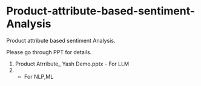 # Product-attribute-based-sentiment-Analysis
Product attribute based sentiment Analysis.

Please go through PPT for details.
1. Product Atrribute_ Yash Demo.pptx - For LLM
2. - For NLP,ML 
